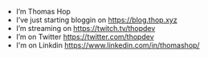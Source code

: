 - I’m Thomas Hop
- I’ve just starting bloggin on https://blog.thop.xyz
- I’m streaming on https://twitch.tv/thopdev
- I’m on Twitter https://twitter.com/thopdev
- I'm on Linkdin https://www.linkedin.com/in/thomashop/
